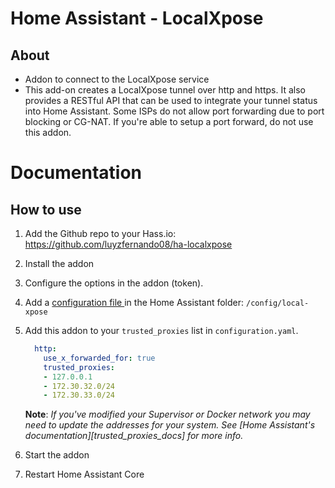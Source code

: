 # Home Assistant - LocalXpose

## About

- Addon to connect to the LocalXpose service
- This add-on creates a LocalXpose tunnel over http and https. It also provides a RESTful API that can be used to integrate your tunnel status into Home Assistant. Some ISPs do not allow port forwarding due to port blocking or CG-NAT. If you're able to setup a port forward, do not use this addon.

# Documentation

## How to use

1. Add the Github repo to your Hass.io: <https://github.com/luyzfernando08/ha-localxpose>
2. Install the addon
3. Configure the options in the addon (token).
4. Add a <a href="https://localxpose.io/docs/cli/config.yaml" rel="LocalXpose">configuration file </a> in the Home Assistant folder: `/config/local-xpose`
5. Add this addon to your `trusted_proxies` list in `configuration.yaml`.

    ```yaml
      http:
        use_x_forwarded_for: true
        trusted_proxies:
        - 127.0.0.1
        - 172.30.32.0/24
        - 172.30.33.0/24
    ```

    **Note**: _If you've modified your Supervisor or Docker network you may_
    _need to update the addresses for your system. See [Home Assistant's documentation][trusted_proxies_docs]_
    _for more info._

6. Start the addon
7. Restart Home Assistant Core